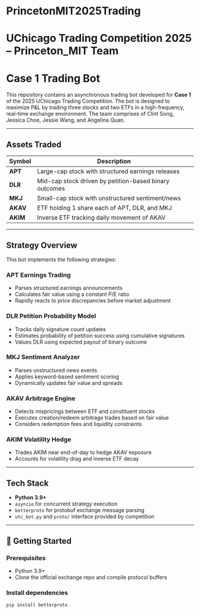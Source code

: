 # PrincetonMIT2025Trading
# UChicago Trading Competition 2025 – Princeton_MIT Team
# Case 1 Trading Bot

This repository contains an asynchronous trading bot developed for **Case 1** of the 2025 UChicago Trading Competition. The bot is designed to maximize P&L by trading three stocks and two ETFs in a high-frequency, real-time exchange environment. The team comprises of Clint Song, Jessica Choe, Jessie Wang, and Angelina Quan.

---

## Assets Traded

| Symbol | Description |
|--------|-------------|
| **APT** | Large-cap stock with structured earnings releases |
| **DLR** | Mid-cap stock driven by petition-based binary outcomes |
| **MKJ** | Small-cap stock with unstructured sentiment/news |
| **AKAV** | ETF holding 1 share each of APT, DLR, and MKJ |
| **AKIM** | Inverse ETF tracking daily movement of AKAV |

---

## Strategy Overview

This bot implements the following strategies:

### APT Earnings Trading
- Parses structured earnings announcements
- Calculates fair value using a constant P/E ratio
- Rapidly reacts to price discrepancies before market adjustment

### DLR Petition Probability Model
- Tracks daily signature count updates
- Estimates probability of petition success using cumulative signatures
- Values DLR using expected payout of binary outcome

### MKJ Sentiment Analyzer
- Parses unstructured news events
- Applies keyword-based sentiment scoring
- Dynamically updates fair value and spreads

### AKAV Arbitrage Engine
- Detects mispricings between ETF and constituent stocks
- Executes creation/redeem arbitrage trades based on fair value
- Considers redemption fees and liquidity constraints

### AKIM Volatility Hedge
- Trades AKIM near end-of-day to hedge AKAV exposure
- Accounts for volatility drag and inverse ETF decay

---

## Tech Stack

- **Python 3.9+**
- `asyncio` for concurrent strategy execution
- `betterproto` for protobuf exchange message parsing
- `utc_bot.py` and `proto/` interface provided by competition

---

## 🚀 Getting Started

### Prerequisites

- Python 3.9+
- Clone the official exchange repo and compile protocol buffers

### Install dependencies

```bash
pip install betterproto

